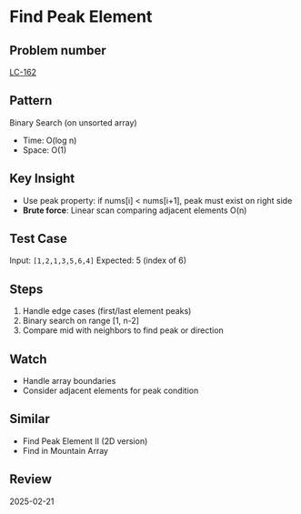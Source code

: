 # Find Peak Element

## Problem number

[LC-162](https://leetcode.com/problems/find-peak-element)

## Pattern

Binary Search (on unsorted array)

- Time: O(log n)
- Space: O(1)

## Key Insight

- Use peak property: if nums[i] < nums[i+1], peak must exist on right side
- **Brute force**: Linear scan comparing adjacent elements O(n)

## Test Case

Input: `[1,2,1,3,5,6,4]`
Expected: 5 (index of 6)

## Steps

1. Handle edge cases (first/last element peaks)
2. Binary search on range [1, n-2]
3. Compare mid with neighbors to find peak or direction

## Watch

- Handle array boundaries
- Consider adjacent elements for peak condition

## Similar

- Find Peak Element II (2D version)
- Find in Mountain Array

## Review

2025-02-21
